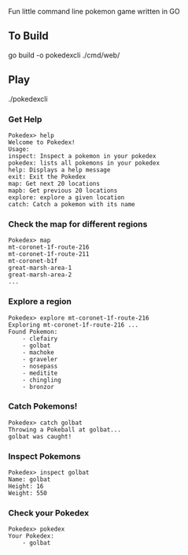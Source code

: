 Fun little command line pokemon game written in GO

## To Build
go build -o pokedexcli ./cmd/web/

## Play
./pokedexcli

### Get Help
```
Pokedex> help
Welcome to Pokedex!
Usage:
inspect: Inspect a pokemon in your pokedex
pokedex: lists all pokemons in your pokedex
help: Displays a help message
exit: Exit the Pokedex
map: Get next 20 locations
mapb: Get previous 20 locations
explore: explore a given location
catch: Catch a pokemon with its name
```

### Check the map for different regions
```
Pokedex> map
mt-coronet-1f-route-216
mt-coronet-1f-route-211
mt-coronet-b1f
great-marsh-area-1
great-marsh-area-2
...
```

### Explore a region
```
Pokedex> explore mt-coronet-1f-route-216
Exploring mt-coronet-1f-route-216 ...
Found Pokemon:
	- clefairy
	- golbat
	- machoke
	- graveler
	- nosepass
	- meditite
	- chingling
	- bronzor
```

### Catch Pokemons!
```
Pokedex> catch golbat
Throwing a Pokeball at golbat...
golbat was caught!
```

### Inspect Pokemons
```
Pokedex> inspect golbat
Name: golbat
Height: 16
Weight: 550
```

### Check your Pokedex
```
Pokedex> pokedex
Your Pokedex:
	- golbat
```
